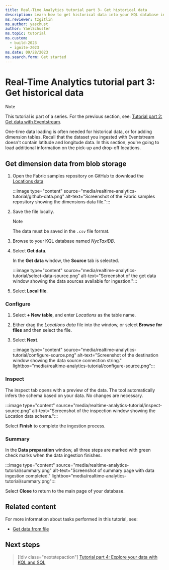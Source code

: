 ```yaml
---
title: Real-Time Analytics tutorial part 3- Get historical data
description: Learn how to get historical data into your KQL database in Real-Time Analytics.
ms.reviewer: tzgitlin
ms.author: yaschust
author: YaelSchuster
ms.topic: tutorial
ms.custom:
  - build-2023
  - ignite-2023
ms.date: 09/28/2023
ms.search.form: Get started
---
```

# Real-Time Analytics tutorial part 3: Get historical data

> [!NOTE]
> This tutorial is part of a series. For the previous section, see: [Tutorial part 2: Get data with Eventstream](tutorial-2-event-streams.md).

One-time data loading is often needed for historical data, or for adding dimension tables. Recall that the dataset you ingested with Eventstream doesn't contain latitude and longitude data. In this section, you're going to load additional information on the pick-up and drop-off locations.

## Get dimension data from blob storage

1. Open the Fabric samples repository on GitHub to download the [Locations data](https://github.com/microsoft/fabric-samples/blob/main/docs-samples/real-time-analytics/ny-yellow-taxi-location-info.csv)

    :::image type="content" source="media/realtime-analytics-tutorial/github-data.png" alt-text="Screenshot of the Fabric samples repository showing the dimensions data file.":::

1. Save the file locally.

    > [!NOTE]
    > The data must be saved in the `.csv` file format.

1. Browse to your KQL database named *NycTaxiDB*.
1. Select **Get data**.

    In the **Get data** window, the **Source** tab is selected.

    :::image type="content" source="media/realtime-analytics-tutorial/select-data-source.png" alt-text="Screenshot of the get data window showing the data sources available for ingestion.":::
1. Select **Local file**.

### Configure

1. Select **+ New table**, and enter *Locations* as the table name.
1. Either drag the *Locations data* file into the window, or select **Browse for files** and then select the file.
1. Select **Next**.

   :::image type="content" source="media/realtime-analytics-tutorial/configure-source.png" alt-text="Screenshot of the destination window showing the data source connection string." lightbox="media/realtime-analytics-tutorial/configure-source.png":::

### Inspect

The inspect tab opens with a preview of the data. The tool automatically infers the schema based on your data. No changes are necessary.

:::image type="content" source="media/realtime-analytics-tutorial/inspect-source.png" alt-text="Screenshot of the inspection window showing the Location data schema.":::

Select **Finish** to complete the ingestion process.

### Summary

In the **Data preparation** window, all three steps are marked with green check marks when the data ingestion finishes.

:::image type="content" source="media/realtime-analytics-tutorial/summary.png" alt-text="Screenshot of summary page with data ingestion completed."  lightbox="media/realtime-analytics-tutorial/summary.png":::

Select **Close** to return to the main page of your database.

## Related content

For more information about tasks performed in this tutorial, see:

* [Get data from file](get-data-local-file.md)

## Next steps

> [!div class="nextstepaction"]
> [Tutorial part 4: Explore your data with KQL and SQL](tutorial-4-explore.md)
